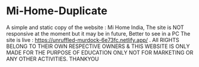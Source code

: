 # Mi-Home-Duplicate
A simple and static copy of the website : Mi Home India, 
The site is NOT responsive at the moment but it may be in future,
Better to see in a PC
The site is live :
https://unruffled-murdock-6e73fc.netlify.app/ .
All RIGHTS BELONG TO THEIR OWN RESPECTIVE OWNERS & THIS WEBSITE IS ONLY MADE FOR THE PURPOSE OF EDUCATION ONLY NOT FOR MARKETING OR ANY OTHER ACTIVITIES.
THANKYOU
